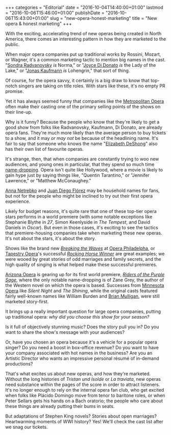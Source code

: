 +++
categories = "Editorial"
date = "2016-10-04T14:40:00+01:00"
lastmod = "2016-10-06T15:46:00+01:00"
publishDate = "2016-10-06T15:43:00+01:00"
slug = "new-opera-honest-marketing"
title = "New opera &amp; honest marketing"
+++

With the exciting, accelerating trend of new operas being created in North America, there comes an interesting pattern in how they are marketed to the public.

When major opera companies put up traditional works by Rossini, Mozart, or Wagner, it's a common marketing tactic to mention big names in the cast. "[Sondra Radvanovsky](/scene/people/sondra-radvanovsky/) *is* Norma," or "[Joyce Di Donato](/scene/people/joyce-didonato/) *is* the Lady of the Lake," or "[Jonas Kaufmann](/scene/people/jonas-kaufmann/) *is* Lohengrin," that sort of thing. 

Of course, for the opera savvy, it certainly is a big draw to know that top-notch singers are taking on title roles. With stars like these, it's no empty PR promise. 

Yet it has always seemed funny that companies like the [Metropolitan Opera](/scene/companies/metropolitan-opera/) often make their casting one of the primary selling points of the shows on their line-up. 

Why is it funny? Because the people who know that they're likely to get a good show from folks like Radvanovsky, Kaufmann, Di Donato, are already opera fans. They're much more likely than the average person to buy tickets to a show, and it may *or may not* be because of the headlining name. It's fair to say that someone who knows the name "[Elizabeth DeShong](/talking-with-singers-elizabeth-deshong/)" also has their own list of favourite operas.

It's strange, then, that when companies are constantly trying to woo new audiences, and young ones in particular, that they spend so much time [name-dropping](http://www.laopera.org/season/16-17-season/macbeth/). Opera isn't quite like Hollywood, where a movie is likely to gain hype just by saying things like, "Quentin Tarantino," or "Jennifer Lawrence," or "Matthew McConaughey." 

[Anna Netrebko](/scene/people/anna-netrebko/) and [Juan Diego Flórez](/scene/people/juan-diego-florez/) may be household names for fans, but not for the people who might be inclined to try out their first opera experience.

Likely for budget reasons, it's quite rare that one of these top-tier opera stars performs in a world premiere (with some notable exceptions like Stephanie Blythe in *27*, Simon Keenlyside in *The Tempest*, and David Daniels in *Oscar*). But even in those cases, it's exciting to see the tactics that premiere-housing companies take when marketing these new operas. It's not about the stars, it's about the story.

Shows like the brand new [*Breaking the Waves*](https://www.operaphila.org/whats-on/on-stage-2016-2017/breaking-the-waves/) at [Opera Philadelpha](/scene/companies/opera-philadelphia/), or [Tapestry Opera](/scene/companies/tapestry-opera/)'s successful [*Rocking Horse Winner*](/in-review-rocking-horse-winner/) are great examples; we were wooed by great stories of odd marriages and family secrets, and the high quality of singing is what helped make these successful premieres. 

[Arizona Opera](/scene/companies/arizona-opera/) is gearing up for its first world premiere, [*Riders of the Purple Sage*](/new-operas-craig-bohmlers-riders-of-the-purple-sage/), where the only notable name-dropping is of Zane Grey, the author of the Western novel on which the opera is based. Successes from [Minnesota Opera](/michael-christie-new-opera-that-the-box-office-loves/) like *Silent Night* and *The Shining*, while the original casts featured fairly well-known names like William Burden and [Brian Mulligan](/brian-mulligan-singing-jack-torrance/), were still marketed story-first.

It brings up a really important question for large opera companies, putting up traditional opera: *why did you choose this show for your season?* 

Is it full of objectively stunning music? Does the story pull you in? Do you want to share the show's message with your audiences?

Or, have you chosen an opera because it's a vehicle for a popular opera singer? Do you need a boost in box-office revenue? Do you want to have your company associated with hot names in the business? Are you an Artistic Director who wants an impressive personal résumé of in-demand productions? 

That's what excites us about new operas, and how they're marketed. Without the long histories of *Tristan und Isolde* or *La traviata*, new operas need substance within the pages of the score in order to attract listeners. It's no longer enough to rely on the internal opera fan club, who get excited when folks like Plácido Domingo move from tenor to baritone roles, or when Peter Sellars gets his hands on a Bach oratorio; the people who care about these things are already putting their bums in seats.

But adaptations of Stephen King novels? Stories about open marriages? Heartwarming moments of WWI history? Yes! We'll check the cast list after we snag our tickets.
